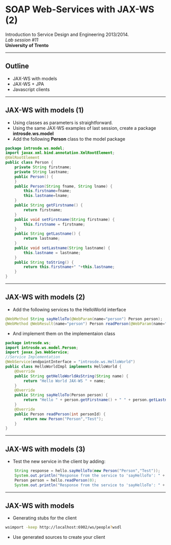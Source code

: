 # SOAP Web-Services with JAX-WS (2)
Introduction to Service Design and Engineering 2013/2014. 
<br>*Lab session #11*
<br>**University of Trento** 

---

## Outline

* JAX-WS with models
* JAX-WS + JPA
* Javascript clients

---

## JAX-WS with models (1)

* Using classes as parameters is straightforward. 
* Using the same JAX-WS examples of last session, create a package **introsde.ws.model** 
* Add the following **Person** class to the model package

```java
package introsde.ws.model;
import javax.xml.bind.annotation.XmlRootElement;
@XmlRootElement
public class Person {
	private String firstname;
	private String lastname;
	public Person() {
	}
	public Person(String fname, String lname) {
		this.firstname=fname;
		this.lastname=lname;
	}
	public String getFirstname() {
		return firstname;
	}
	public void setFirstname(String firstname) {
		this.firstname = firstname;
	}
	public String getLastname() {
		return lastname;
	}
	public void setLastname(String lastname) {
		this.lastname = lastname;
	}	
	public String toString() {
		return this.firstname+" "+this.lastname;
	}
}
```

---

## JAX-WS with models (2)

* Add the following services to the HelloWorld interface

```java
@WebMethod String sayHelloTo(@WebParam(name="person") Person person);
@WebMethod @WebResult(name="person") Person readPerson(@WebParam(name="personId") int personId);
```

* And implement them on the implementaion class

```java
package introsde.ws;
import introsde.ws.model.Person;
import javax.jws.WebService;
//Service Implementation
@WebService(endpointInterface = "introsde.ws.HelloWorld")
public class HelloWorldImpl implements HelloWorld {
	@Override
	public String getHelloWorldAsString(String name) {
		return "Hello World JAX-WS " + name;
	}
	@Override
	public String sayHelloTo(Person person) {
		return "Hello " + person.getFirstname() + " " + person.getLastname();
	}
	@Override
	public Person readPerson(int personId) { 
		return new Person("Person","Test");
	}
}
```

---

## JAX-WS with models (3) 

* Test the new service in the client by adding:

```java
    String response = hello.sayHelloTo(new Person("Person","Test"));
    System.out.println("Response from the service to 'sayHelloTo': " + response);
    Person person = hello.readPerson(0);
    System.out.println("Response from the service to 'sayHelloTo': " + person.toString()); 
```





---

## JAX-WS with models

* Generating stubs for the client

```sh
wsimport -keep http://localhost:6902/ws/people?wsdl
```

* Use generated sources to create your client